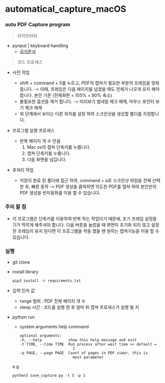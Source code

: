 # automatical_capture_macOS

### auto PDF Capture program
> 라이브러리
- pynput | keyboard handling
    - [공식문서](https://pynput.readthedocs.io/en/latest/keyboard.html)

> 코드 프로세스
- 사전 작업
    - shift + command + 5를 누르고, PDF의 캡쳐가 필요한 부분의 프레임을 맞춰줍니다. -> 이때, 프레임은 다음 페이지를 넘겼을 때도 전체가 나오게 유지 해야 합니다. 본인 기준 (전체화면 + 105% + 90% 축소)
    - 불필요한 옵션을 제거 합니다. -> 미리보기 썸네일 체크 해제, 마우스 포인터 보기 체크 해제
    - 위 단계에서 보이는 다른 위치를 설정 하여 스크린샷을 생성할 폴더를 지정합니다.

    
- 프로그램 실행 프로세스
    - 반복 페이지 개 수 만큼
        1. Mac os의 캡쳐 단축키를 누릅니다.
        2. 캡쳐 단축키를 누릅니다.
        3. 다음 화면을 넘깁니다.


- 후처리 작업
    - 저장이 완료 된 폴더에 접근 하여, command + a로 스크린샷 파일을 전체 선택 한 후, 빠른 동작 -> PDF 생성을 클릭하면 의도한 PDF를 캡쳐 하여 본인만의 PDF 생성을 반자동화를 이용 할 수 있습니다.

### 주의 할 점
- 이 프로그램은 단축키를 이용하여 반복 하는 작업이기 때문에, 초기 프레임 설정을 기가 막히게 해주셔야 합니다. 다음 버튼을 눌렀을 때 화면이 초기화 되지 않고 설정한 프레임이 유지 된다면 이 프로그램을 작동 했을 땐 원하는 캡쳐기능을 이용 할 수 있습니다.


### 실행
- git clone
- install library
    ```
    pip3 install -r requirments.txt
    ```
- 입력 인자 값
    - range 범위 : PDF 전체 페이지 개 수
    - sleep 시간 : 코드를 실행 한 후 얼마 뒤 캡쳐 프로세스가 실행 될 지
    
- python run
    - system arguments help command
        ```
        optional arguments:
        -h, --help            show this help message and exit
        -t TIME, --time TIME  Run process after wait time >> default =
                                1
        -p PAGE, --page PAGE  Count of pages in PDF viewr. this is
                                most parameter
        ```

    e.g                    
    ```
    python3 save_capture.py -t 5 -p 1
    ```
